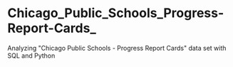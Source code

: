 # Chicago_Public_Schools_Progress-Report-Cards_
Analyzing  "Chicago Public Schools - Progress Report Cards" data set with SQL and Python
